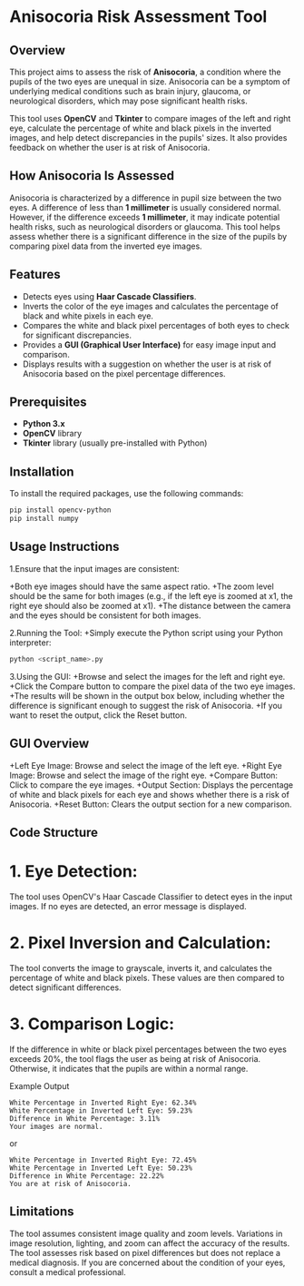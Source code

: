 # Anisocoria Risk Assessment Tool

## Overview

This project aims to assess the risk of **Anisocoria**, a condition where the pupils of the two eyes are unequal in size. Anisocoria can be a symptom of underlying medical conditions such as brain injury, glaucoma, or neurological disorders, which may pose significant health risks.

This tool uses **OpenCV** and **Tkinter** to compare images of the left and right eye, calculate the percentage of white and black pixels in the inverted images, and help detect discrepancies in the pupils' sizes. It also provides feedback on whether the user is at risk of Anisocoria.

## How Anisocoria Is Assessed

Anisocoria is characterized by a difference in pupil size between the two eyes. A difference of less than **1 millimeter** is usually considered normal. However, if the difference exceeds **1 millimeter**, it may indicate potential health risks, such as neurological disorders or glaucoma. This tool helps assess whether there is a significant difference in the size of the pupils by comparing pixel data from the inverted eye images.

## Features

- Detects eyes using **Haar Cascade Classifiers**.
- Inverts the color of the eye images and calculates the percentage of black and white pixels in each eye.
- Compares the white and black pixel percentages of both eyes to check for significant discrepancies.
- Provides a **GUI (Graphical User Interface)** for easy image input and comparison.
- Displays results with a suggestion on whether the user is at risk of Anisocoria based on the pixel percentage differences.

## Prerequisites

- **Python 3.x**
- **OpenCV** library
- **Tkinter** library (usually pre-installed with Python)

## Installation

To install the required packages, use the following commands:

```bash
pip install opencv-python
pip install numpy
```

## Usage Instructions
1.Ensure that the input images are consistent:

+Both eye images should have the same aspect ratio.
+The zoom level should be the same for both images (e.g., if the left eye is zoomed at x1, the right eye should also be zoomed at x1).
+The distance between the camera and the eyes should be consistent for both images.

2.Running the Tool:
+Simply execute the Python script using your Python interpreter:
```bash
python <script_name>.py
```

3.Using the GUI:
+Browse and select the images for the left and right eye.
+Click the Compare button to compare the pixel data of the two eye images.
+The results will be shown in the output box below, including whether the difference is significant enough to suggest the risk of Anisocoria.
+If you want to reset the output, click the Reset button.

## GUI Overview
+Left Eye Image: Browse and select the image of the left eye.
+Right Eye Image: Browse and select the image of the right eye.
+Compare Button: Click to compare the eye images.
+Output Section: Displays the percentage of white and black pixels for each eye and shows whether there is a risk of Anisocoria.
+Reset Button: Clears the output section for a new comparison.

## Code Structure
# 1. Eye Detection:
The tool uses OpenCV's Haar Cascade Classifier to detect eyes in the input images. If no eyes are detected, an error message is displayed.
# 2. Pixel Inversion and Calculation:
The tool converts the image to grayscale, inverts it, and calculates the percentage of white and black pixels. These values are then compared to detect significant differences.
# 3. Comparison Logic:
If the difference in white or black pixel percentages between the two eyes exceeds 20%, the tool flags the user as being at risk of Anisocoria. Otherwise, it indicates that the pupils are within a normal range.

Example Output
```plaintext
White Percentage in Inverted Right Eye: 62.34%
White Percentage in Inverted Left Eye: 59.23%
Difference in White Percentage: 3.11%
Your images are normal.
```

or

```plaintext
White Percentage in Inverted Right Eye: 72.45%
White Percentage in Inverted Left Eye: 50.23%
Difference in White Percentage: 22.22%
You are at risk of Anisocoria.
```

## Limitations
The tool assumes consistent image quality and zoom levels. Variations in image resolution, lighting, and zoom can affect the accuracy of the results.
The tool assesses risk based on pixel differences but does not replace a medical diagnosis. If you are concerned about the condition of your eyes, consult a medical professional.

